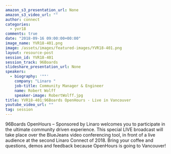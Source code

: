 ```yaml
---
amazon_s3_presentation_url: None
amazon_s3_video_url: ""
author: connect
categories:
  - yvr18
comments: true
date: "2018-09-16 09:00:00+00:00"
image_name: YVR18-401.png
image: /assets/images/featured-images/YVR18-401.png
layout: resource-post
session_id: YVR18-401
session_track: 96Boards
slideshare_presentation_url: None
speakers:
  - biography: '""'
    company: "Linaro "
    job-title: Community Manager & Engineer
    name: Robert Wolff
    speaker-image: RobertWolff.jpg
title: YVR18-401:96Boards OpenHours - Live in Vancouver
youtube_video_url: ""
tag: session
---
```


96Boards OpenHours – Sponsored by Linaro welcomes you to participate in the ultimate community driven experience. This special LIVE broadcast will take place over the BlueJeans video conferencing tool, in front of a live audience at the second Linaro Connect of 2018. Bring your coffee and questions, demos and feedback because OpenHours is going to Vancouver!
